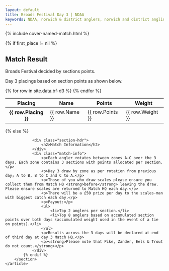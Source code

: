 ```yaml
---
layout: default
title: Broads Festival Day 3 | NDAA
keywords: NDAA, norwich & district anglers, norwich and district angling, norwich & district, matches, fishing match, match list, match calendar, match listing, ndaa broads festival 2022, ,2022 ndaa broads festival, ndaa broads festival day 3, ndaa broads festival 3
---
```


{% include cover-named-match.html %}

<main class="wrapper wrapper--padding wrapper--min-height">
    <article id="Information">
        <section>
            {% if first_place != nil %}
                <div class="section-hdr">
                    <h2>Match Result</h2>
                </div>
                <div class="match-info">
                    <p>Broads Festival decided by sections points.</p>
                    <p>Day 3 placings based on section points as shown below.</p>
                </div>
                <div class="table-container">
                    <table class="match-result">
                        <thead>
                            <tr>
                                <th class="th--sticky">Placing</th>
                                <th>Name</th>
                                <th>Points</th>
                                <th>Weight</th>
                            </tr>
                        </thead>
                        <tbody>
                            {% for row in site.data.bf-d3 %}
                            <tr>
                                <th class="td--sticky td--center" data-heading="Placing">{{ row.Placing }}</th>
                                <td data-heading="Pairing">{{ row.Name }}</td>
                                <td class="td--center" data-heading="Points">{{ row.Points }}</td>
                                <td class="td--right" data-heading="Weight">{{ row.Weight }}</td>
                            </tr>
                            {% endfor %}
                        </tbody>
                    </table>
                </div>
            {% else %}

                <div class="section-hdr">
                    <h2>Match Information</h2>
                </div>
                <div class="match-info">
                    <p>Each angler rotates between zones A-C over the 3 days. Each zone contains 3 sections with points allocated per section.</p>
                    <p>Day 3 draw by zone as per rotation from previous day; A to B, B to C and C to A.</p>
                    <p>Those of you who draw scales please ensure you collect them from Match HQ <strong>before</strong> leaving the draw. Please ensure scales are returned to Match HQ each day.</p>
                    <p>There will be a £50 prize per day to the scales-man with biggest catch each day.</p>
                    <p>Payout:</p>
                    <ul>
                        <li>Top 2 anglers per section.</li>
                        <li>Top 8 anglers based on accumulated section points over both days (accumulated weight used in the event of a tie on points).</li>
                    </ul>
                    <p>Results across the 3 days will be declared at end of third day at day 3 Match HQ.</p>
                    <p><strong>Please note that Pike, Zander, Eels & Trout do not count.</strong></p>
                </div>
            {% endif %}
        </section>
    </article>

</main>